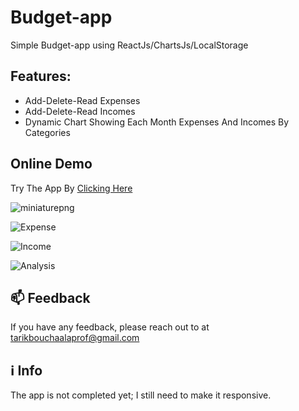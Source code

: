 # Budget-app

Simple Budget-app using ReactJs/ChartsJs/LocalStorage

## Features:

- Add-Delete-Read Expenses
- Add-Delete-Read Incomes
- Dynamic Chart Showing Each Month Expenses And Incomes By Categories

## Online Demo

Try The App By [Clicking Here](https://budget-app-tarik.netlify.app/)

![miniaturepng](https://user-images.githubusercontent.com/112863517/204526739-77dd2047-4c17-461c-81e3-440836fe610e.png)

![Expense](https://user-images.githubusercontent.com/112863517/204526866-45a3ff5f-92b2-400d-b4a2-29b73fd75091.png)

![Income](https://user-images.githubusercontent.com/112863517/204526924-95c2e82b-282d-47d7-ac89-036e01dadd76.png)

![Analysis](https://user-images.githubusercontent.com/112863517/204526955-218e77e9-5d6e-478e-b513-8d1d43ae6087.png)

## 📫 Feedback

If you have any feedback, please reach out to at tarikbouchaalaprof@gmail.com

## :information_source: Info

The app is not completed yet; I still need to make it responsive.

